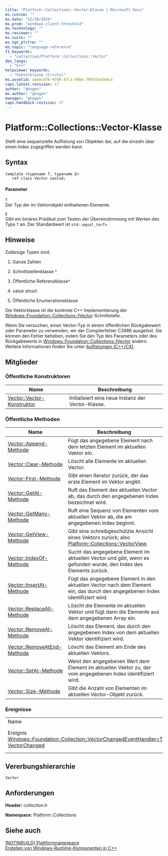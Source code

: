 ```yaml
---
title: "Platform::Collections::Vector-Klasse | Microsoft Docs"
ms.custom: ""
ms.date: "12/30/2016"
ms.prod: "windows-client-threshold"
ms.technology: ""
ms.reviewer: ""
ms.suite: ""
ms.tgt_pltfrm: ""
ms.topic: "language-reference"
f1_keywords: 
  - "collection/Platform::Collections::Vector"
dev_langs: 
  - "C++"
helpviewer_keywords: 
  - "Vektorklasse (C++/Cx)"
ms.assetid: aee8c076-9700-47c3-99b6-799fd3edb0ca
caps.latest.revision: 17
author: "ghogen"
ms.author: "ghogen"
manager: "ghogen"
caps.handback.revision: 17
---
```

# Platform::Collections::Vector-Klasse
Stellt eine sequenzielle Auflistung von Objekten dar, auf die einzeln über einen Index zugegriffen werden kann.  
  
## Syntax  
  
```  
template <typename T, typename E>  
   ref class Vector sealed;  
```  
  
#### Parameter  
 `T`  
 Der Typ der im Vektorobjekt enthaltenen Elemente.  
  
 `E`  
 Gibt ein binäres Prädikat zum Testen der Übereinstimmung mit Werten des Typs `T` an. Der Standardwert ist `std::equal_to<T>`.  
  
## Hinweise  
 Zulässige Typen sind:  
  
1.  Ganze Zahlen  
  
2.  Schnittstellenklasse ^  
  
3.  Öffentliche Referenzklasse^  
  
4.  value struct  
  
5.  Öffentliche Enumerationsklasse  
  
 Die Vektorklasse ist die konkrete C\+\+ Implementierung der [Windows::Foundation::Collections::IVector](http://go.microsoft.com/fwlink/p/?LinkId=262410)\-Schnittstelle.  
  
 Wenn Sie versuchen, einen Vector\-Typ in einem öffentlichen Rückgabewert oder Parameter zu verwenden, wir der Compilerfehler C3986 ausgelöst. Sie können den Fehler beheben, indem Sie den Typ des Parameters oder des Rückgabewerts in [Windows::Foundation::Collections::IVector](http://go.microsoft.com/fwlink/p/?LinkId=262410) ändern. Weitere Informationen finden Sie unter [Auflistungen \(C\+\+\/CX\)](../cppcx/collections-c-cx.md).  
  
## Mitglieder  
  
### Öffentliche Konstruktoren  
  
|Name|Beschreibung|  
|----------|------------------|  
|[Vector::Vector\-Konstruktor](../cppcx/vector-vector-constructor.md)|Initialisiert eine neue Instanz der Vector\-Klasse.|  
  
### Öffentliche Methoden  
  
|Name|Beschreibung|  
|----------|------------------|  
|[Vector::Append\-Methode](../cppcx/vector-append-method.md)|Fügt das angegebene Element nach dem letzten Element im aktuellen Vektor ein.|  
|[Vector::Clear\-Methode](../cppcx/vector-clear-method.md)|Löscht alle Elemente im aktuellen Vector.|  
|[Vector::First\-Methode](../cppcx/vector-first-method.md)|Gibt einen Iterator zurück, der das erste Element im Vektor angibt.|  
|[Vector::GetAt\-Methode](../cppcx/vector-getat-method.md)|Ruft das Element des aktuellen Vector ab, das durch den angegebenen Index bezeichnet wird.|  
|[Vector::GetMany\-Methode](../cppcx/vector-getmany-method.md)|Ruft eine Sequenz von Elementen vom aktuellen Vektor ab, die am angegebenen Index beginnt.|  
|[Vector::GetView\-Methode](../cppcx/vector-getview-method.md)|Gibt eine schreibgeschützte Ansicht eines Vektors zurück; also [Platform::Collections::VectorView](../cppcx/platform-collections-vectorview-class.md).|  
|[Vector::IndexOf\-Methode](../cppcx/vector-indexof-method.md)|Sucht das angegebene Element im aktuellen Vector und gibt, wenn es gefunden wurde, den Index des Elements zurück.|  
|[Vector::InsertAt\-Methode](../cppcx/vector-insertat-method.md)|Fügt das angegebene Element in den aktuellen Vector nach dem Element ein, das durch den angegebenen Index identifiziert wird.|  
|[Vector::ReplaceAll\-Methode](../cppcx/vector-replaceall-method.md)|Löscht die Elemente im aktuellen Vektor und fügt dann die Elemente aus dem angegebenen Array ein.|  
|[Vector::RemoveAt\-Methode](../cppcx/vector-removeat-method.md)|Löscht das Element, das durch den angegebenen Index von dem aktuellen Vektor identifiziert wird.|  
|[Vector::RemoveAtEnd\-Methode](../cppcx/vector-removeatend-method.md)|Löscht das Element am Ende des aktuellen Vektors.|  
|[Vector::SetAt\-Methode](../cppcx/vector-setat-method.md)|Weist den angegebenen Wert dem Element im aktuellen Vektor zu, der vom angegebenen Index identifiziert wird.|  
|[Vector::Size\-Methode](../cppcx/vector-size-method.md)|Gibt die Anzahl von Elementen im aktuellen Vector\-Objekt zurück.|  
  
### Ereignisse  
  
|||  
|-|-|  
|Name|Beschreibung|  
|Ereignis [Windows::Foundation::Collection::VectorChangedEventHandler\<T\>^ VectorChanged](http://go.microsoft.com/fwlink/p/?LinkId=262644)|Tritt auf, wenn sich der Vektor ändert.|  
  
## Vererbungshierarchie  
 `Vector`  
  
## Anforderungen  
 **Header:** collection.h  
  
 **Namespace:** Platform::Collections  
  
## Siehe auch  
 [\(NOTINBUILD\) Plattformnamespace](http://msdn.microsoft.com/de-de/f3ce3eab-028c-4204-ba9f-9ab8af17c8c4)   
 [Erstellen von Windows\-Runtime\-Komponenten in C\+\+](../Topic/Creating%20Windows%20Runtime%20Components%20in%20C++.md)